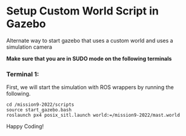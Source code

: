 # Setup Custom World Script in Gazebo

Alternate way to start gazebo that uses a custom world and uses a simulation camera

**Make sure that you are in SUDO mode on the following terminals**

### **Terminal 1:**
First, we will start the simulation with ROS wrappers by running the following. 

```
cd /mission9-2022/scripts
source start_gazebo.bash
roslaunch px4 posix_sitl.launch world:=/mission9-2022/mast.world
```




Happy Coding!
